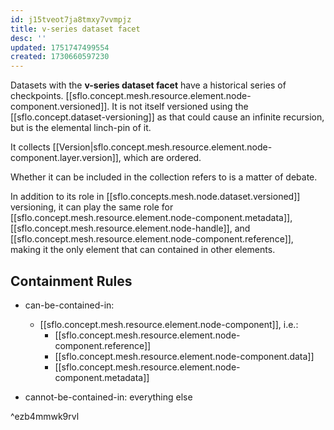 ```yaml
---
id: j15tveot7ja8tmxy7vvmpjz
title: v-series dataset facet
desc: ''
updated: 1751747499554
created: 1730660597230
---
```


Datasets with the **v-series dataset facet** have a historical series of checkpoints. [[sflo.concept.mesh.resource.element.node-component.versioned]]. It is not itself versioned using the [[sflo.concept.dataset-versioning]] as that could cause an infinite recursion, but is the elemental linch-pin of it. 

It collects [[Version|sflo.concept.mesh.resource.element.node-component.layer.version]], which are ordered. 

Whether it can be included in the collection refers to is a matter of debate.

In addition to its role in [[sflo.concepts.mesh.node.dataset.versioned]] versioning, it can play the same role for [[sflo.concept.mesh.resource.element.node-component.metadata]], [[sflo.concept.mesh.resource.element.node-handle]], and [[sflo.concept.mesh.resource.element.node-component.reference]], making it the only element that can contained in other elements.

## Containment Rules

- can-be-contained-in: 
  - [[sflo.concept.mesh.resource.element.node-component]], i.e.:
    - [[sflo.concept.mesh.resource.element.node-component.reference]]
    - [[sflo.concept.mesh.resource.element.node-component.data]]
    - [[sflo.concept.mesh.resource.element.node-component.metadata]]

- cannot-be-contained-in: everything else

^ezb4mmwk9rvl